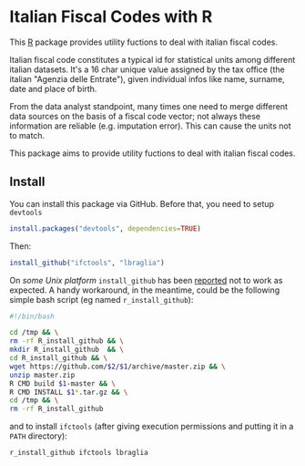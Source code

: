 Italian Fiscal Codes with R
===========================

This [R](http://www.r-project.org/) package provides utility
fuctions to deal with italian fiscal codes.

Italian fiscal code constitutes a typical id for statistical
units among different italian datasets. It's a 16 char unique
value assigned by the tax office (the italian "Agenzia delle
Entrate"), given individual infos like name, surname, date and
place of birth.

From the data analyst standpoint, many times one need to merge
different data sources on the basis of a fiscal code vector; not
always these information are reliable (e.g. imputation
error). This can cause the units not to match.

This package aims to provide utility fuctions to deal with italian
fiscal codes. 

## Install

You can install this package via GitHub. Before that, you
need to setup `devtools` 

```R
install.packages("devtools", dependencies=TRUE)
```

Then:
```r
install_github("ifctools", "lbraglia")
```
On *some Unix platform* `install_github` has been [reported](https://github.com/hadley/devtools/issues/467) not to
work as expected. A handy workaround, in the meantime, could be the following
simple bash script (eg named `r_install_github`):

```bash
#!/bin/bash

cd /tmp && \
rm -rf R_install_github && \
mkdir R_install_github  && \
cd R_install_github && \
wget https://github.com/$2/$1/archive/master.zip && \
unzip master.zip
R CMD build $1-master && \
R CMD INSTALL $1*.tar.gz && \
cd /tmp && \
rm -rf R_install_github
```

and to install `ifctools` (after giving execution permissions and
putting it in a `PATH` directory):
```bash
r_install_github ifctools lbraglia
```
